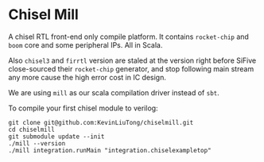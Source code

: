 # Chisel Mill

A chisel RTL front-end only compile platform. It contains `rocket-chip` and ` boom` core and some peripheral IPs.
All in Scala.

Also `chisel3` and `firrtl` version are staled at the version right before SiFive close-sourced their `rocket-chip` generator,
and stop following main stream any more cause the high error cost in IC design.

We are using `mill` as our scala compilation driver instead of `sbt`.

To compile your first chisel module to verilog:

```
git clone git@github.com:KevinLiuTong/chiselmill.git
cd chiselmill
git submodule update --init
./mill --version
./mill integration.runMain "integration.chiselexampletop"
```
